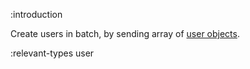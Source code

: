 :introduction

Create users in batch, by sending array of [user objects](/types/user/).

:relevant-types user
